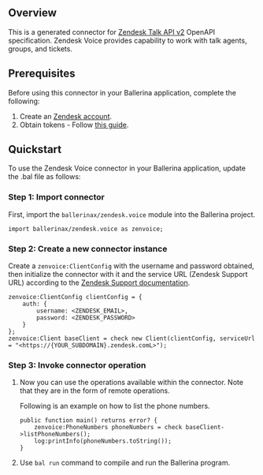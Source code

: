 ## Overview
This is a generated connector for [Zendesk Talk API v2](https://developer.zendesk.com/api-reference/) OpenAPI specification.
Zendesk Voice provides capability to work with talk agents, groups, and tickets.

## Prerequisites
Before using this connector in your Ballerina application, complete the following:
1. Create an [Zendesk account](https://www.zendesk.com/). 
2. Obtain tokens - Follow [this guide](https://developer.zendesk.com/api-reference/ticketing/introduction/#security-and-authentication).

## Quickstart

To use the Zendesk Voice connector in your Ballerina application, update the .bal file as follows:

### Step 1: Import connector
First, import the `ballerinax/zendesk.voice` module into the Ballerina project.
```ballerina
import ballerinax/zendesk.voice as zenvoice;
```

### Step 2: Create a new connector instance
Create a `zenvoice:ClientConfig` with the username and password obtained, then initialize the connector with it and the service URL (Zendesk Support URL) according to the [Zendesk Support documentation](https://developer.zendesk.com/api-reference/ticketing/introduction/).
```ballerina
zenvoice:ClientConfig clientConfig = {
    auth: {
        username: <ZENDESK_EMAIL>,
        password: <ZENDESK_PASSWORD>
    }
};
zenvoice:Client baseClient = check new Client(clientConfig, serviceUrl = "<https://{YOUR_SUBDOMAIN}.zendesk.comL>");
```

### Step 3: Invoke connector operation
1. Now you can use the operations available within the connector. Note that they are in the form of remote operations.

    Following is an example on how to list the phone numbers.

    ```ballerina
    public function main() returns error? {
        zenvoice:PhoneNumbers phoneNumbers = check baseClient->listPhoneNumbers();
        log:printInfo(phoneNumbers.toString());
    }
    ``` 

2. Use `bal run` command to compile and run the Ballerina program.
